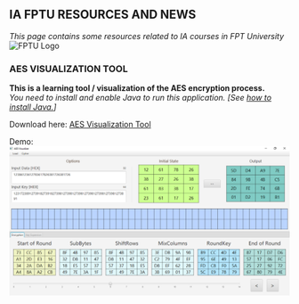 ## IA FPTU RESOURCES AND NEWS

*This page contains some resources related to IA courses in FPT University*
![FPTU Logo](http://fpt.edu.vn/Content/images/assets/Logo-FU-03.png)


### AES VISUALIZATION TOOL

**This is a learning tool / visualization of the AES encryption process.**<br>
*You need to install and enable Java to run this application. \[See [how to install Java.](https://www.java.com/en/download/help/download_options.xml)\]*

Download here: [AES Visualization Tool](https://github.com/ia-fptu/ia-fptu.github.io/blob/master/AES_Visualization.jar)

Demo:
![Demo AES Visualization Tool](https://raw.githubusercontent.com/ia-fptu/ia-fptu.github.io/master/Screenshot_AES_Visualization.PNG)

